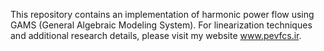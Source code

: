 This repository contains an implementation of harmonic power flow using GAMS (General Algebraic Modeling System).
For linearization techniques and additional research details, please visit my website www.pevfcs.ir.
